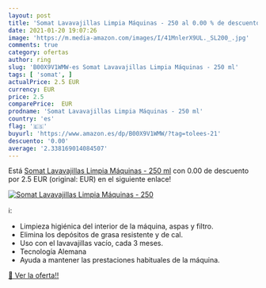 ```yaml
---
layout: post
title: 'Somat Lavavajillas Limpia Máquinas - 250 al 0.00 % de descuento'
date: 2021-01-20 19:07:26
image: 'https://m.media-amazon.com/images/I/41MnlerX9UL._SL200_.jpg'
comments: true
category: ofertas
author: ring
slug: 'B00X9V1WMW-es Somat Lavavajillas Limpia Máquinas - 250 ml'
tags: [ 'somat', ]
actualPrice: 2.5 EUR
currency: EUR
price: 2.5
comparePrice:  EUR
prodname: 'Somat Lavavajillas Limpia Máquinas - 250 ml'
country: 'es'
flag: '🇪🇸'
buyurl: 'https://www.amazon.es/dp/B00X9V1WMW/?tag=tolees-21'
descuento: '0.00'
average: '2.338169014084507'
---
```


Está [Somat Lavavajillas Limpia Máquinas - 250 ml](https://www.amazon.es/dp/B00X9V1WMW/?tag=tolees-21) con 0.00 de descuento por 2.5 EUR (original:  EUR) en el siguiente enlace!

[![Somat Lavavajillas Limpia Máquinas - 250](https://m.media-amazon.com/images/I/41MnlerX9UL._SL200_.jpg)](https://www.amazon.es/dp/B00X9V1WMW/?tag=tolees-21)

ℹ️:

- Limpieza higiénica del interior de la máquina, aspas y filtro.
- Elimina los depósitos de grasa resistente y de cal.
- Uso con el lavavajillas vacío, cada 3 meses.
- Tecnología Alemana
- Ayuda a mantener las prestaciones habituales de la máquina.

[🛒 Ver la oferta!!](https://www.amazon.es/dp/B00X9V1WMW/?tag=tolees-21)
